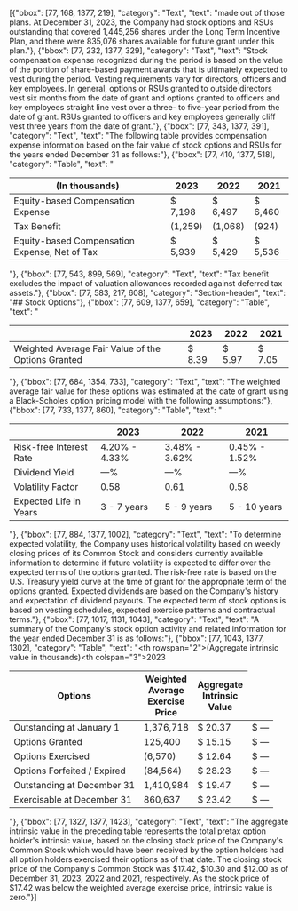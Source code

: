 [{"bbox": [77, 168, 1377, 219], "category": "Text", "text": "made out of those plans. At December 31, 2023, the Company had stock options and RSUs outstanding that covered 1,445,256 shares under the Long Term Incentive Plan, and there were 835,076 shares available for future grant under this plan."}, {"bbox": [77, 232, 1377, 329], "category": "Text", "text": "Stock compensation expense recognized during the period is based on the value of the portion of share-based payment awards that is ultimately expected to vest during the period. Vesting requirements vary for directors, officers and key employees. In general, options or RSUs granted to outside directors vest six months from the date of grant and options granted to officers and key employees straight line vest over a three- to five-year period from the date of grant. RSUs granted to officers and key employees generally cliff vest three years from the date of grant."}, {"bbox": [77, 343, 1377, 391], "category": "Text", "text": "The following table provides compensation expense information based on the fair value of stock options and RSUs for the years ended December 31 as follows:"}, {"bbox": [77, 410, 1377, 518], "category": "Table", "text": "<table><thead><tr><th>(In thousands)</th><th>2023</th><th>2022</th><th>2021</th></tr></thead><tbody><tr><td>Equity-based Compensation Expense</td><td>$ 7,198</td><td>$ 6,497</td><td>$ 6,460</td></tr><tr><td>Tax Benefit</td><td>(1,259)</td><td>(1,068)</td><td>(924)</td></tr><tr><td>Equity-based Compensation Expense, Net of Tax</td><td>$ 5,939</td><td>$ 5,429</td><td>$ 5,536</td></tr></tbody></table>"}, {"bbox": [77, 543, 899, 569], "category": "Text", "text": "Tax benefit excludes the impact of valuation allowances recorded against deferred tax assets."}, {"bbox": [77, 583, 217, 608], "category": "Section-header", "text": "## Stock Options"}, {"bbox": [77, 609, 1377, 659], "category": "Table", "text": "<table><thead><tr><th></th><th>2023</th><th>2022</th><th>2021</th></tr></thead><tbody><tr><td>Weighted Average Fair Value of the Options Granted</td><td>$ 8.39</td><td>$ 5.97</td><td>$ 7.05</td></tr></tbody></table>"}, {"bbox": [77, 684, 1354, 733], "category": "Text", "text": "The weighted average fair value for these options was estimated at the date of grant using a Black-Scholes option pricing model with the following assumptions:"}, {"bbox": [77, 733, 1377, 860], "category": "Table", "text": "<table><thead><tr><th></th><th>2023</th><th>2022</th><th>2021</th></tr></thead><tbody><tr><td>Risk-free Interest Rate</td><td>4.20% - 4.33%</td><td>3.48% - 3.62%</td><td>0.45% - 1.52%</td></tr><tr><td>Dividend Yield</td><td>—%</td><td>—%</td><td>—%</td></tr><tr><td>Volatility Factor</td><td>0.58</td><td>0.61</td><td>0.58</td></tr><tr><td>Expected Life in Years</td><td>3 - 7 years</td><td>5 - 9 years</td><td>5 - 10 years</td></tr></tbody></table>"}, {"bbox": [77, 884, 1377, 1002], "category": "Text", "text": "To determine expected volatility, the Company uses historical volatility based on weekly closing prices of its Common Stock and considers currently available information to determine if future volatility is expected to differ over the expected terms of the options granted. The risk-free rate is based on the U.S. Treasury yield curve at the time of grant for the appropriate term of the options granted. Expected dividends are based on the Company's history and expectation of dividend payouts. The expected term of stock options is based on vesting schedules, expected exercise patterns and contractual terms."}, {"bbox": [77, 1017, 1131, 1043], "category": "Text", "text": "A summary of the Company's stock option activity and related information for the year ended December 31 is as follows:"}, {"bbox": [77, 1043, 1377, 1302], "category": "Table", "text": "<table><thead><tr><th rowspan=\"2\">(Aggregate intrinsic value in thousands)</th><th colspan=\"3\">2023</th></tr><tr><th>Options</th><th>Weighted<br>Average<br>Exercise<br>Price</th><th>Aggregate<br>Intrinsic<br>Value</th></tr></thead><tbody><tr><td>Outstanding at January 1</td><td>1,376,718</td><td>$ 20.37</td><td>$ —</td></tr><tr><td>Options Granted</td><td>125,400</td><td>$ 15.15</td><td>$ —</td></tr><tr><td>Options Exercised</td><td>(6,570)</td><td>$ 12.64</td><td>$ —</td></tr><tr><td>Options Forfeited / Expired</td><td>(84,564)</td><td>$ 28.23</td><td>$ —</td></tr><tr><td>Outstanding at December 31</td><td>1,410,984</td><td>$ 19.47</td><td>$ —</td></tr><tr><td>Exercisable at December 31</td><td>860,637</td><td>$ 23.42</td><td>$ —</td></tr></tbody></table>"}, {"bbox": [77, 1327, 1377, 1423], "category": "Text", "text": "The aggregate intrinsic value in the preceding table represents the total pretax option holder's intrinsic value, based on the closing stock price of the Company's Common Stock which would have been received by the option holders had all option holders exercised their options as of that date. The closing stock price of the Company's Common Stock was $17.42, $10.30 and $12.00 as of December 31, 2023, 2022 and 2021, respectively. As the stock price of $17.42 was below the weighted average exercise price, intrinsic value is zero."}]